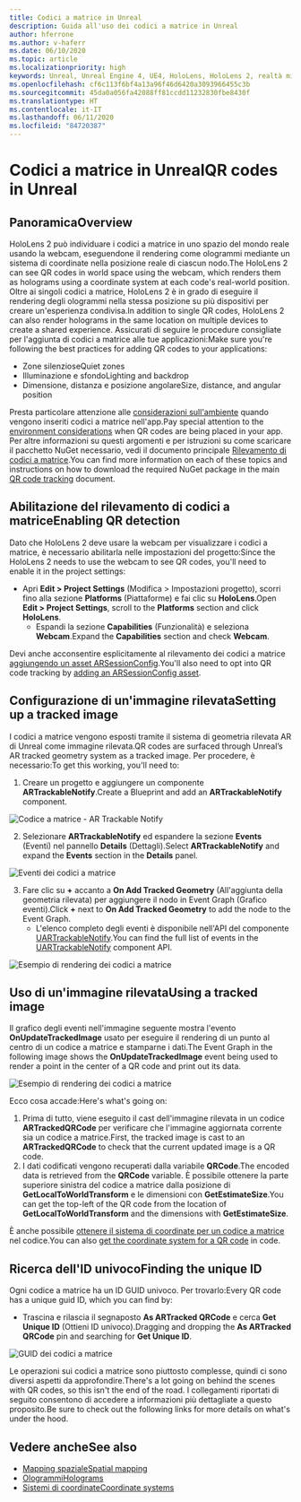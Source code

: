 ```yaml
---
title: Codici a matrice in Unreal
description: Guida all'uso dei codici a matrice in Unreal
author: hferrone
ms.author: v-haferr
ms.date: 06/10/2020
ms.topic: article
ms.localizationpriority: high
keywords: Unreal, Unreal Engine 4, UE4, HoloLens, HoloLens 2, realtà mista, sviluppo, funzionalità, documentazione, guide, ologrammi, codici a matrice
ms.openlocfilehash: cf6c113f6bf4a13a96f46d6420a3093966455c3b
ms.sourcegitcommit: 45da0a056fa42088ff81ccdd11232830fbe8430f
ms.translationtype: HT
ms.contentlocale: it-IT
ms.lasthandoff: 06/11/2020
ms.locfileid: "84720387"
---
```

# <a name="qr-codes-in-unreal"></a><span data-ttu-id="38271-104">Codici a matrice in Unreal</span><span class="sxs-lookup"><span data-stu-id="38271-104">QR codes in Unreal</span></span>

## <a name="overview"></a><span data-ttu-id="38271-105">Panoramica</span><span class="sxs-lookup"><span data-stu-id="38271-105">Overview</span></span>

<span data-ttu-id="38271-106">HoloLens 2 può individuare i codici a matrice in uno spazio del mondo reale usando la webcam, eseguendone il rendering come ologrammi mediante un sistema di coordinate nella posizione reale di ciascun nodo.</span><span class="sxs-lookup"><span data-stu-id="38271-106">The HoloLens 2 can see QR codes in world space using the webcam, which renders them as holograms using a coordinate system at each code's real-world position.</span></span>  <span data-ttu-id="38271-107">Oltre ai singoli codici a matrice, HoloLens 2 è in grado di eseguire il rendering degli ologrammi nella stessa posizione su più dispositivi per creare un'esperienza condivisa.</span><span class="sxs-lookup"><span data-stu-id="38271-107">In addition to single QR codes, HoloLens 2 can also render holograms in the same location on multiple devices to create a shared experience.</span></span> <span data-ttu-id="38271-108">Assicurati di seguire le procedure consigliate per l'aggiunta di codici a matrice alle tue applicazioni:</span><span class="sxs-lookup"><span data-stu-id="38271-108">Make sure you're following the best practices for adding QR codes to your applications:</span></span>

- <span data-ttu-id="38271-109">Zone silenziose</span><span class="sxs-lookup"><span data-stu-id="38271-109">Quiet zones</span></span>
- <span data-ttu-id="38271-110">Illuminazione e sfondo</span><span class="sxs-lookup"><span data-stu-id="38271-110">Lighting and backdrop</span></span>
- <span data-ttu-id="38271-111">Dimensione, distanza e posizione angolare</span><span class="sxs-lookup"><span data-stu-id="38271-111">Size, distance, and angular position</span></span>

<span data-ttu-id="38271-112">Presta particolare attenzione alle [considerazioni sull'ambiente](environment-considerations-for-hololens.md) quando vengono inseriti codici a matrice nell'app.</span><span class="sxs-lookup"><span data-stu-id="38271-112">Pay special attention to the [environment considerations](environment-considerations-for-hololens.md) when QR codes are being placed in your app.</span></span> <span data-ttu-id="38271-113">Per altre informazioni su questi argomenti e per istruzioni su come scaricare il pacchetto NuGet necessario, vedi il documento principale [Rilevamento di codici a matrice](qr-code-tracking.md).</span><span class="sxs-lookup"><span data-stu-id="38271-113">You can find more information on each of these topics and instructions on how to download the required NuGet package in the main [QR code tracking](qr-code-tracking.md) document.</span></span> 

## <a name="enabling-qr-detection"></a><span data-ttu-id="38271-114">Abilitazione del rilevamento di codici a matrice</span><span class="sxs-lookup"><span data-stu-id="38271-114">Enabling QR detection</span></span>
<span data-ttu-id="38271-115">Dato che HoloLens 2 deve usare la webcam per visualizzare i codici a matrice, è necessario abilitarla nelle impostazioni del progetto:</span><span class="sxs-lookup"><span data-stu-id="38271-115">Since the HoloLens 2 needs to use the webcam to see QR codes, you'll need to enable it in the project settings:</span></span>
- <span data-ttu-id="38271-116">Apri **Edit > Project Settings** (Modifica > Impostazioni progetto), scorri fino alla sezione **Platforms** (Piattaforme) e fai clic su **HoloLens**.</span><span class="sxs-lookup"><span data-stu-id="38271-116">Open **Edit > Project Settings**, scroll to the **Platforms** section and click **HoloLens**.</span></span>
    + <span data-ttu-id="38271-117">Espandi la sezione **Capabilities** (Funzionalità) e seleziona **Webcam**.</span><span class="sxs-lookup"><span data-stu-id="38271-117">Expand the **Capabilities** section and check **Webcam**.</span></span>  

<span data-ttu-id="38271-118">Devi anche acconsentire esplicitamente al rilevamento dei codici a matrice [aggiungendo un asset ARSessionConfig](https://docs.microsoft.com/windows/mixed-reality/unreal-uxt-ch3#adding-the-session-asset).</span><span class="sxs-lookup"><span data-stu-id="38271-118">You'll also need to opt into QR code tracking by [adding an ARSessionConfig asset](https://docs.microsoft.com/windows/mixed-reality/unreal-uxt-ch3#adding-the-session-asset).</span></span>

## <a name="setting-up-a-tracked-image"></a><span data-ttu-id="38271-119">Configurazione di un'immagine rilevata</span><span class="sxs-lookup"><span data-stu-id="38271-119">Setting up a tracked image</span></span>

<span data-ttu-id="38271-120">I codici a matrice vengono esposti tramite il sistema di geometria rilevata AR di Unreal come immagine rilevata.</span><span class="sxs-lookup"><span data-stu-id="38271-120">QR codes are surfaced through Unreal’s AR tracked geometry system as a tracked image.</span></span> <span data-ttu-id="38271-121">Per procedere, è necessario:</span><span class="sxs-lookup"><span data-stu-id="38271-121">To get this working, you'll need to:</span></span>
1. <span data-ttu-id="38271-122">Creare un progetto e aggiungere un componente **ARTrackableNotify**.</span><span class="sxs-lookup"><span data-stu-id="38271-122">Create a Blueprint and add an **ARTrackableNotify** component.</span></span>

![Codice a matrice - AR Trackable Notify](images/unreal-spatialmapping-artrackablenotify.PNG)

2. <span data-ttu-id="38271-124">Selezionare **ARTrackableNotify** ed espandere la sezione **Events** (Eventi) nel pannello **Details** (Dettagli).</span><span class="sxs-lookup"><span data-stu-id="38271-124">Select **ARTrackableNotify** and expand the **Events** section in the **Details** panel.</span></span> 

![Eventi dei codici a matrice](images/unreal-spatialmapping-events.PNG)

3. <span data-ttu-id="38271-126">Fare clic su **+** accanto a **On Add Tracked Geometry** (All'aggiunta della geometria rilevata) per aggiungere il nodo in Event Graph (Grafico eventi).</span><span class="sxs-lookup"><span data-stu-id="38271-126">Click **+** next to **On Add Tracked Geometry** to add the node to the Event Graph.</span></span>
    - <span data-ttu-id="38271-127">L'elenco completo degli eventi è disponibile nell'API del componente [UARTrackableNotify](https://docs.unrealengine.com/API/Runtime/AugmentedReality/UARTrackableNotifyComponent/index.html).</span><span class="sxs-lookup"><span data-stu-id="38271-127">You can find the full list of events in the [UARTrackableNotify](https://docs.unrealengine.com/API/Runtime/AugmentedReality/UARTrackableNotifyComponent/index.html) component API.</span></span> 

![Esempio di rendering dei codici a matrice](images/unreal-qr-codes-tracked-geometry.png)

## <a name="using-a-tracked-image"></a><span data-ttu-id="38271-129">Uso di un'immagine rilevata</span><span class="sxs-lookup"><span data-stu-id="38271-129">Using a tracked image</span></span>
<span data-ttu-id="38271-130">Il grafico degli eventi nell'immagine seguente mostra l'evento **OnUpdateTrackedImage** usato per eseguire il rendering di un punto al centro di un codice a matrice e stamparne i dati.</span><span class="sxs-lookup"><span data-stu-id="38271-130">The Event Graph in the following image shows the **OnUpdateTrackedImage** event being used to render a point in the center of a QR code and print out its data.</span></span> 

![Esempio di rendering dei codici a matrice](images/unreal-qr-render.PNG)

<span data-ttu-id="38271-132">Ecco cosa accade:</span><span class="sxs-lookup"><span data-stu-id="38271-132">Here's what's going on:</span></span>
1. <span data-ttu-id="38271-133">Prima di tutto, viene eseguito il cast dell'immagine rilevata in un codice **ARTrackedQRCode** per verificare che l'immagine aggiornata corrente sia un codice a matrice.</span><span class="sxs-lookup"><span data-stu-id="38271-133">First, the tracked image is cast to an **ARTrackedQRCode** to check that the current updated image is a QR code.</span></span>  
2. <span data-ttu-id="38271-134">I dati codificati vengono recuperati dalla variabile **QRCode**.</span><span class="sxs-lookup"><span data-stu-id="38271-134">The encoded data is retrieved from the **QRCode** variable.</span></span> <span data-ttu-id="38271-135">È possibile ottenere la parte superiore sinistra del codice a matrice dalla posizione di **GetLocalToWorldTransform** e le dimensioni con **GetEstimateSize**.</span><span class="sxs-lookup"><span data-stu-id="38271-135">You can get the top-left of the QR code from the location of **GetLocalToWorldTransform** and the dimensions with **GetEstimateSize**.</span></span> 

<span data-ttu-id="38271-136">È anche possibile [ottenere il sistema di coordinate per un codice a matrice](https://docs.microsoft.com/windows/mixed-reality/qr-code-tracking#getting-the-coordinate-system-for-a-qr-code) nel codice.</span><span class="sxs-lookup"><span data-stu-id="38271-136">You can also [get the coordinate system for a QR code](https://docs.microsoft.com/windows/mixed-reality/qr-code-tracking#getting-the-coordinate-system-for-a-qr-code) in code.</span></span>

## <a name="finding-the-unique-id"></a><span data-ttu-id="38271-137">Ricerca dell'ID univoco</span><span class="sxs-lookup"><span data-stu-id="38271-137">Finding the unique ID</span></span>
<span data-ttu-id="38271-138">Ogni codice a matrice ha un ID GUID univoco. Per trovarlo:</span><span class="sxs-lookup"><span data-stu-id="38271-138">Every QR code has a unique guid ID, which you can find by:</span></span>
- <span data-ttu-id="38271-139">Trascina e rilascia il segnaposto **As ARTracked QRCode** e cerca **Get Unique ID** (Ottieni ID univoco).</span><span class="sxs-lookup"><span data-stu-id="38271-139">Dragging and dropping the **As ARTracked QRCode**  pin and searching for **Get Unique ID**.</span></span>

![GUID dei codici a matrice](images/unreal-qr-guid.PNG)

<span data-ttu-id="38271-141">Le operazioni sui codici a matrice sono piuttosto complesse, quindi ci sono diversi aspetti da approfondire.</span><span class="sxs-lookup"><span data-stu-id="38271-141">There's a lot going on behind the scenes with QR codes, so this isn't the end of the road.</span></span> <span data-ttu-id="38271-142">I collegamenti riportati di seguito consentono di accedere a informazioni più dettagliate a questo proposito.</span><span class="sxs-lookup"><span data-stu-id="38271-142">Be sure to check out the following links for more details on what's under the hood.</span></span>

## <a name="see-also"></a><span data-ttu-id="38271-143">Vedere anche</span><span class="sxs-lookup"><span data-stu-id="38271-143">See also</span></span>
* [<span data-ttu-id="38271-144">Mapping spaziale</span><span class="sxs-lookup"><span data-stu-id="38271-144">Spatial mapping</span></span>](spatial-mapping.md)
* [<span data-ttu-id="38271-145">Ologrammi</span><span class="sxs-lookup"><span data-stu-id="38271-145">Holograms</span></span>](hologram.md)
* [<span data-ttu-id="38271-146">Sistemi di coordinate</span><span class="sxs-lookup"><span data-stu-id="38271-146">Coordinate systems</span></span>](coordinate-systems.md)